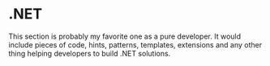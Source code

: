 # .NET

This section is probably my favorite one as a pure developer.
It would include pieces of code, hints, patterns, templates, extensions and any other thing helping developers to build .NET solutions.
